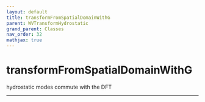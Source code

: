 ```yaml
---
layout: default
title: transformFromSpatialDomainWithG
parent: WVTransformHydrostatic
grand_parent: Classes
nav_order: 32
mathjax: true
---
```


#  transformFromSpatialDomainWithG

hydrostatic modes commute with the DFT


---

